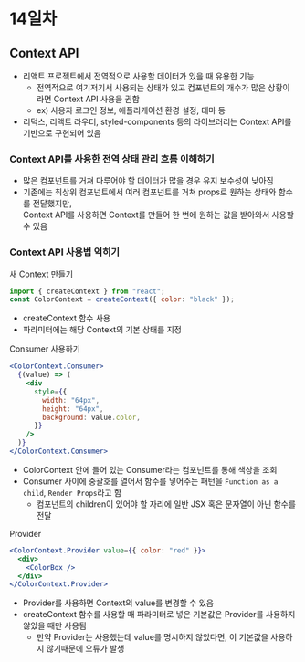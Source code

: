 # 14일차

## Context API

- 리액트 프로젝트에서 전역적으로 사용할 데이터가 있을 때 유용한 기능
  - 전역적으로 여기저기서 사용되는 상태가 있고 컴포넌트의 개수가 많은 상황이라면 Context API 사용을 권함
  - ex) 사용자 로그인 정보, 애플리케이션 환경 설정, 테마 등
- 리덕스, 리액트 라우터, styled-components 등의 라이브러리는 Context API를 기반으로 구현되어 있음

### Context API를 사용한 전역 상태 관리 흐름 이해하기

- 많은 컴포넌트를 거쳐 다루어야 할 데이터가 많을 경우 유지 보수성이 낮아짐
- 기존에는 최상위 컴포넌트에서 여러 컴포넌트를 거쳐 props로 원하는 상태와 함수를 전달했지만, \
  Context API를 사용하면 Context를 만들어 한 번에 원하는 값을 받아와서 사용할 수 있음

### Context API 사용법 익히기

새 Context 만들기

```jsx
import { createContext } from "react";
const ColorContext = createContext({ color: "black" });
```

- createContext 함수 사용
- 파라미터에는 해당 Context의 기본 상태를 지정

Consumer 사용하기

```jsx
<ColorContext.Consumer>
  {(value) => (
    <div
      style={{
        width: "64px",
        height: "64px",
        background: value.color,
      }}
    />
  )}
</ColorContext.Consumer>
```

- ColorContext 안에 들어 있는 Consumer라는 컴포넌트를 통해 색상을 조회
- Consumer 사이에 중괄호를 열어서 함수를 넣어주는 패턴을 `Function as a child`, `Render Props`라고 함
  - 컴포넌트의 children이 있어야 할 자리에 일반 JSX 혹은 문자열이 아닌 함수를 전달

Provider

```jsx
<ColorContext.Provider value={{ color: "red" }}>
  <div>
    <ColorBox />
  </div>
</ColorContext.Provider>
```

- Provider를 사용하면 Context의 value를 변경할 수 있음
- createContext 함수를 사용할 때 파라미터로 넣은 기본값은 Provider를 사용하지 않았을 때만 사용됨
  - 만약 Provider는 사용했는데 value를 명시하지 않았다면, 이 기본값을 사용하지 않기때문에 오류가 발생
